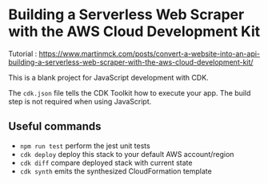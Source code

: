 # Building a Serverless Web Scraper with the AWS Cloud Development Kit

Tutorial : https://www.martinmck.com/posts/convert-a-website-into-an-api-building-a-serverless-web-scraper-with-the-aws-cloud-development-kit/

This is a blank project for JavaScript development with CDK.

The `cdk.json` file tells the CDK Toolkit how to execute your app. The build step is not required when using JavaScript.

## Useful commands

 * `npm run test`         perform the jest unit tests
 * `cdk deploy`           deploy this stack to your default AWS account/region
 * `cdk diff`             compare deployed stack with current state
 * `cdk synth`            emits the synthesized CloudFormation template
